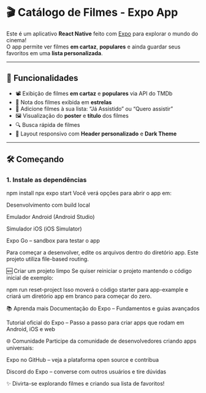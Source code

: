 # 🎬 Catálogo de Filmes - Expo App

Este é um aplicativo **React Native** feito com [Expo](https://expo.dev) para explorar o mundo do cinema!  
O app permite ver filmes **em cartaz**, **populares** e ainda guardar seus favoritos em uma **lista personalizada**.

---

## 🚀 Funcionalidades

- 📽️ Exibição de filmes **em cartaz** e **populares** via API do TMDb  
- 🌟 Nota dos filmes exibida em **estrelas**  
- 📝 Adicione filmes à sua lista: “Já Assistido” ou “Quero assistir”  
- 🖼️ Visualização do **poster** e **título** dos filmes  
- 🔍 Busca rápida de filmes  
- 🎨 Layout responsivo com **Header personalizado** e **Dark Theme**

---

## 🛠️ Começando

### 1. Instale as dependências

npm install
npx expo start
Você verá opções para abrir o app em:

Desenvolvimento com build local

Emulador Android (Android Studio)

Simulador iOS (iOS Simulator)

Expo Go – sandbox para testar o app

Para começar a desenvolver, edite os arquivos dentro do diretório app. Este projeto utiliza file-based routing.

🆕 Criar um projeto limpo
Se quiser reiniciar o projeto mantendo o código inicial de exemplo:

npm run reset-project
Isso moverá o código starter para app-example e criará um diretório app em branco para começar do zero.

📚 Aprenda mais
Documentação do Expo – Fundamentos e guias avançados

Tutorial oficial do Expo – Passo a passo para criar apps que rodam em Android, iOS e web

🌐 Comunidade
Participe da comunidade de desenvolvedores criando apps universais:

Expo no GitHub – veja a plataforma open source e contribua

Discord do Expo – converse com outros usuários e tire dúvidas

✨ Divirta-se explorando filmes e criando sua lista de favoritos!
